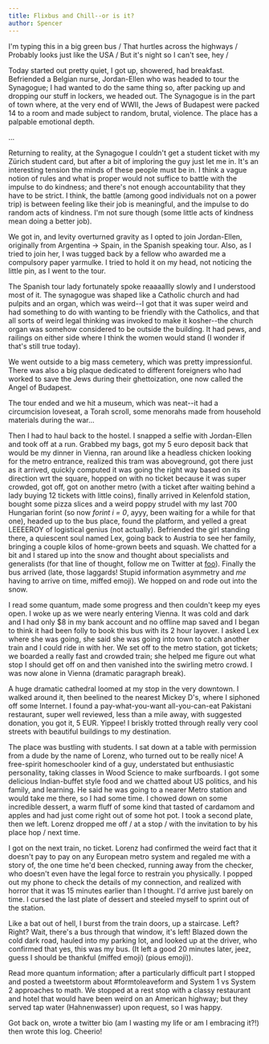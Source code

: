 ```yaml
---
title: Flixbus and Chill--or is it?
author: Spencer
---
```


I'm typing this in a big green bus /
That hurtles across the highways /
Probably looks just like the USA /
But it's night so I can't see, hey /

Today started out pretty quiet, I got up, showered, had breakfast. Befriended a Belgian nurse, Jordan-Ellen who was headed to tour the Synagogue; I had wanted to do the same thing so, after packing up and dropping our stuff in lockers, we headed out. The Synagogue is in the part of town where, at the very end of WWII, the Jews of Budapest were packed 14 to a room and made subject to random, brutal, violence. The place has a palpable emotional depth.

...

Returning to reality, at the Synagogue I couldn't get a student ticket with my Zürich student card, but after a bit of imploring the guy just let me in. It's an interesting tension the minds of these people must be in. I think a vague notion of rules and what is proper would not suffice to battle with the impulse to do kindness; and there's not enough accountability that they have to be strict. I think, the battle (among good individuals not on a power trip) is between feeling like their job is meaningful, and the impulse to do random acts of kindness. I'm not sure though (some little acts of kindness mean doing a better job).

We got in, and levity overturned gravity as I opted to join Jordan-Ellen, originally from Argentina -> Spain, in the Spanish speaking tour. Also, as I tried to join her, I was tugged back by a fellow who awarded me a compulsory paper yarmulke. I tried to hold it on my head, not noticing the little pin, as I went to the tour.

The Spanish tour lady fortunately spoke reaaaallly slowly and I understood most of it. The synagogue was shaped like a Catholic church and had pulpits and an organ, which was weird--I got that it was super weird and had something to do with wanting to be friendly with the Catholics, and that all sorts of weird legal thinking was invoked to make it kosher--the church organ was somehow considered to be outside the building. It had pews, and railings on either side where I think the women would stand (I wonder if that's still true today).

We went outside to a big mass cemetery, which was pretty impressionful. There was also a big plaque dedicated to different foreigners who had worked to save the Jews during their ghettoization, one now called the Angel of Budapest.

The tour ended and we hit a museum, which was neat--it had a circumcision loveseat, a Torah scroll, some menorahs made from household materials during the war...

Then I had to haul back to the hostel. I snapped a selfie with Jordan-Ellen and took off at a run. Grabbed my bags, got my 5 euro deposit back that would be my dinner in Vienna, ran around like a headless chicken looking for the metro entrance, realized this tram was aboveground, got there just as it arrived, quickly computed it was going the right way based on its direction wrt the square, hopped on with no ticket because it was super crowded, got off, got on another metro (with a ticket after waiting behind a lady buying 12 tickets with little coins), finally arrived in Kelenfold station, bought some pizza slices and a weird poppy strudel with my last 700 Hungarian forint (so now *forint i = 0*, ayyy, been waiting for a while for that one), headed up to the bus place, found the platform, and yelled a great LEEEEROY of logistical genius (not actually). Befriended the girl standing there, a quiescent soul named Lex, going back to Austria to see her family, bringing a couple kilos of home-grown beets and squash. We chatted for a bit and I stared up into the snow and thought about specialists and generalists (for that line of thought, follow me on Twitter at
[foo](https://twitter.com/spencerjpeters)). Finally the bus arrived (late, those laggards! Stupid information asymmetry and *me* having to arrive on time, miffed emoji). We hopped on and rode out into the snow.

I read some quantum, made some progress and then couldn't keep my eyes open. I woke up as we were nearly entering Vienna. It was cold and dark and I had only $8 in my bank account and no offline map saved and I began to think it had been folly to book this bus with its 2 hour layover. I asked Lex where she was going, she said she was going into town to catch another train and I could ride in with her. We set off to the metro station, got tickets; we boarded a really fast and crowded train; she helped me figure out what stop I should get off on and then vanished into the swirling metro crowd. I was now alone in Vienna (dramatic paragraph break).

A huge dramatic cathedral loomed at my stop in the very downtown. I walked around it, then beelined to the nearest Mickey D's, where I siphoned off some Internet. I found a pay-what-you-want all-you-can-eat Pakistani restaurant, super well reviewed, less than a mile away, with suggested donation, you got it, 5 EUR. Yippee! I briskly trotted through really very cool streets with beautiful buildings to my destination.

The place was bustling with students. I sat down at a table with permission from a dude by the name of Lorenz, who turned out to be really nice! A free-spirit homeschooler kind of a guy, understated but enthusiastic personality, taking classes in Wood Science to make surfboards. I got some delicious Indian-buffet style food and we chatted about US politics, and his family, and learning. He said he was going to a nearer Metro station and would take me there, so I had some time. I chowed down on some incredible dessert, a warm fluff of some kind that tasted of cardamom and apples and had just come right out of some hot pot. I took a second plate, then we left. Lorenz dropped me off / at a stop / with the invitation to by his place hop / next time.

I got on the next train, no ticket. Lorenz had confirmed the weird fact that it doesn't pay to pay on any European metro system and regaled me with a story of, the one time he'd been checked, running away from the checker, who doesn't even have the legal force to restrain you physically. I popped out my phone to check the details of my connection, and realized with horror that it was 15 minutes earlier than I thought. I'd arrive just barely on time. I cursed the last plate of dessert and steeled myself to sprint out of the station.

Like a bat out of hell, I burst from the train doors, up a staircase. Left? Right? Wait, there's a bus through that window, it's left! Blazed down the cold dark road, hauled into my parking lot, and looked up at the driver, who confirmed that yes, this was my bus. (It left a good 20 minutes later, jeez, guess I should be thankful (miffed emoji) (pious emoji)).

Read more quantum information; after a particularly difficult part I stopped and posted a tweetstorm about #formtoleaveform and System 1 vs System 2 approaches to math. We stopped at a rest stop with a classy restaurant and hotel that would have been weird on an American highway; but they served tap water (Hahnenwasser) upon request, so I was happy.

Got back on, wrote a twitter bio (am I wasting my life or am I embracing it?!) then wrote this log. Cheerio!

